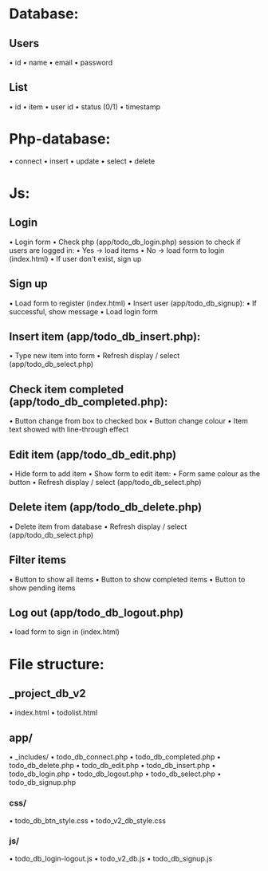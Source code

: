 # Database:
## Users
  • id
  • name
  • email
  • password
  
## List
  • id
  • item
  • user id
  • status (0/1)
  • timestamp
  
# Php-database:
  • connect
  • insert
  • update
  • select
  • delete
  
# Js:
## Login
  • Login form
  • Check php (app/todo_db_login.php) session to check if users are logged in:
  	• Yes -> load items
  	• No -> load form to login (index.html)
   • If user don't exist, sign up
  
## Sign up 
  • Load form to register (index.html)
  • Insert user (app/todo_db_signup):
  	• If successful, show message
   	• Load login form
  
## Insert item (app/todo_db_insert.php):
  • Type new item into form 
  • Refresh display / select (app/todo_db_select.php)
  
## Check item completed (app/todo_db_completed.php):
  • Button change from box to checked box
  • Button change colour
  • Item text showed with line-through effect
  
## Edit item (app/todo_db_edit.php)
  • Hide form to add item
  • Show form to edit item:
  	• Form same colour as the button
   	• Refresh display / select (app/todo_db_select.php)
  
## Delete item (app/todo_db_delete.php)
  • Delete item from database
  • Refresh display / select (app/todo_db_select.php)
  
## Filter items
  • Button to show all items 
  • Button to show completed items
  • Button to show pending items
  
## Log out (app/todo_db_logout.php)
  • load form to sign in (index.html)
  
# File structure:
## _project_db_v2
  • index.html
  • todolist.html
## app/
  • _includes/
  	• todo_db_connect.php
  • todo_db_completed.php
  • todo_db_delete.php
  • todo_db_edit.php
  • todo_db_insert.php
  • todo_db_login.php
  • todo_db_logout.php
  • todo_db_select.php
  • todo_db_signup.php
### css/
  • todo_db_btn_style.css
  • todo_v2_db_style.css
  ### js/
  • todo_db_login-logout.js
  • todo_v2_db.js
  • todo_db_signup.js

